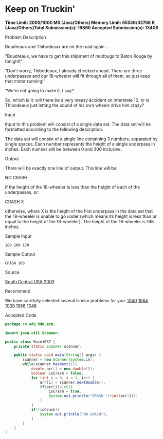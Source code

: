 # Keep on Truckin'

**Time Limit: 2000/1000 MS (Java/Others)    Memory Limit: 65536/32768 K (Java/Others)Total Submission(s): 19860    Accepted Submission(s): 13406**

Problem Description

Boudreaux and Thibodeaux are on the road again . . .

"Boudreaux, we have to get this shipment of mudbugs to Baton Rouge by tonight!"

"Don't worry, Thibodeaux, I already checked ahead. There are three underpasses and our 18-wheeler will fit through all of them, so just keep that motor running!"

"We're not going to make it, I say!"

So, which is it: will there be a very messy accident on Interstate 10, or is Thibodeaux just letting the sound of his own wheels drive him crazy?

 



Input

Input to this problem will consist of a single data set. The data set will be formatted according to the following description.

The data set will consist of a single line containing 3 numbers, separated by single spaces. Each number represents the height of a single underpass in inches. Each number will be between 0 and 300 inclusive.

 



Output

There will be exactly one line of output. This line will be:

   NO CRASH

if the height of the 18-wheeler is less than the height of each of the underpasses, or:

   CRASH X

otherwise, where X is the height of the first underpass in the data set that the 18-wheeler is unable to go under (which means its height is less than or equal to the height of the 18-wheeler).
The height of the 18-wheeler is 168 inches.

 



Sample Input

```
180 160 170
```

 



Sample Output

```
CRASH 160
```

 



Source

[South Central USA 2003](http://acm.hdu.edu.cn/search.php?field=problem&key=South+Central+USA+2003&source=1&searchmode=source)

 



Recommend

We have carefully selected several similar problems for you:  [1040](http://acm.hdu.edu.cn/showproblem.php?pid=1040) [1064](http://acm.hdu.edu.cn/showproblem.php?pid=1064) [1038](http://acm.hdu.edu.cn/showproblem.php?pid=1038) [1056](http://acm.hdu.edu.cn/showproblem.php?pid=1056) [1048](http://acm.hdu.edu.cn/showproblem.php?pid=1048) 





Accepted Code

```java
package cn.edu.hdu.acm;

import java.util.Scanner;

public class Main1037 {
    private static Scanner scanner;

    public static void main(String[] args) {
        scanner = new Scanner(System.in);
        while(scanner.hasNext()){
            double arr[] = new double[3];
            boolean isCrash = false;
            for (int i = 0; i < 3; i++) {
                arr[i] = scanner.nextDouble();
                if(arr[i]<168){
                    isCrash = true;
                    System.out.println("CRASH "+(int)arr[i]);
                }
            }
            if(!isCrash){
                System.out.println("NO CRASH");
            }
        }
    }
}

```

